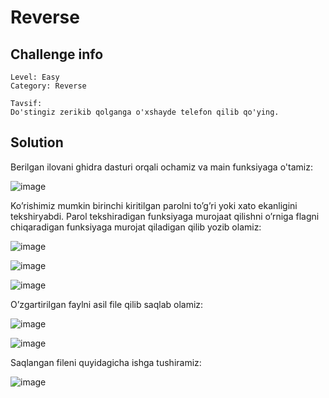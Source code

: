 # Reverse

## Challenge info

```text
Level: Easy
Category: Reverse

Tavsif:
Do'stingiz zerikib qolganga o'xshayde telefon qilib qo'ying.
```

## Solution

Berilgan ilovani ghidra dasturi orqali ochamiz va main funksiyaga o'tamiz:

![image](https://github.com/user-attachments/assets/24570430-a133-44a1-af28-924401d3d532)

Ko’rishimiz mumkin birinchi kiritilgan parolni to’g’ri yoki xato ekanligini tekshiryabdi. Parol tekshiradigan funksiyaga murojaat qilishni o’rniga flagni chiqaradigan funksiyaga murojat qiladigan qilib yozib olamiz:

![image](https://github.com/user-attachments/assets/151316e4-dab0-4d2f-9ce0-f20239a07e0f)

![image](https://github.com/user-attachments/assets/c79ec1c5-e7c5-4901-9e79-880802bc9c0c)

![image](https://github.com/user-attachments/assets/6552da3e-c699-47b0-bb32-3f0351a85709)

O’zgartirilgan faylni asil file qilib saqlab olamiz:

![image](https://github.com/user-attachments/assets/92af8774-f4c8-4d1a-a857-80577427c646)

![image](https://github.com/user-attachments/assets/2dc92026-ed72-4290-a390-bfe82fefb2e7)

Saqlangan fileni quyidagicha ishga tushiramiz:

![image](https://github.com/user-attachments/assets/4ac6e88f-4d8c-4c56-b2c8-89ecf17b1c46)

